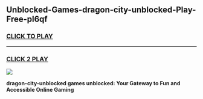 
## Unblocked-Games-dragon-city-unblocked-Play-Free-pl6qf
<h3>
<a href="https://premium76.site?title=dragon-city-unblocked&ref=18A1">CLICK TO PLAY</a></h3>
<hr>

<h3>
<a href="https://premium76.site?title=dragon-city-unblocked&ref=18A1">CLICK 2 PLAY</a>
  
</h3>

<a href="https://premium76.site?title=dragon-city-unblocked&ref=18A1"><img src="https://clearcache.store/games.png"></a>


**dragon-city-unblocked games unblocked: Your Gateway to Fun and Accessible Online Gaming**
